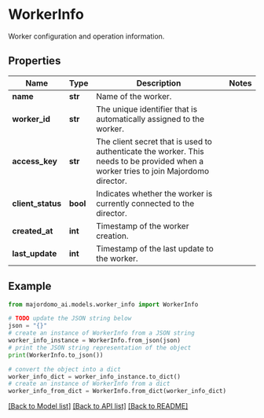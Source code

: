 # WorkerInfo

Worker configuration and operation information.

## Properties

Name | Type | Description | Notes
------------ | ------------- | ------------- | -------------
**name** | **str** | Name of the worker. | 
**worker_id** | **str** | The unique identifier that is automatically assigned to the worker. | 
**access_key** | **str** | The client secret that is used to authenticate the worker. This needs to be provided when a worker tries to join Majordomo director. | 
**client_status** | **bool** | Indicates whether the worker is currently connected to the director. | 
**created_at** | **int** | Timestamp of the worker creation. | 
**last_update** | **int** | Timestamp of the last update to the worker. | 

## Example

```python
from majordomo_ai.models.worker_info import WorkerInfo

# TODO update the JSON string below
json = "{}"
# create an instance of WorkerInfo from a JSON string
worker_info_instance = WorkerInfo.from_json(json)
# print the JSON string representation of the object
print(WorkerInfo.to_json())

# convert the object into a dict
worker_info_dict = worker_info_instance.to_dict()
# create an instance of WorkerInfo from a dict
worker_info_from_dict = WorkerInfo.from_dict(worker_info_dict)
```
[[Back to Model list]](../README.md#documentation-for-models) [[Back to API list]](../README.md#documentation-for-api-endpoints) [[Back to README]](../README.md)


